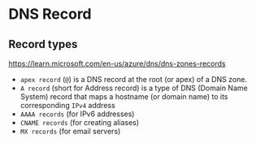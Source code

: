 # DNS Record

## Record types
https://learn.microsoft.com/en-us/azure/dns/dns-zones-records
- `apex record` (`@`) is a DNS record at the root (or apex) of a DNS zone. 
- `A record` (short for Address record) is a type of DNS (Domain Name System) record
  that maps a hostname (or domain name) to its corresponding `IPv4` address
- `AAAA records` (for IPv6 addresses)
- `CNAME records` (for creating aliases)
- `MX records` (for email servers)
